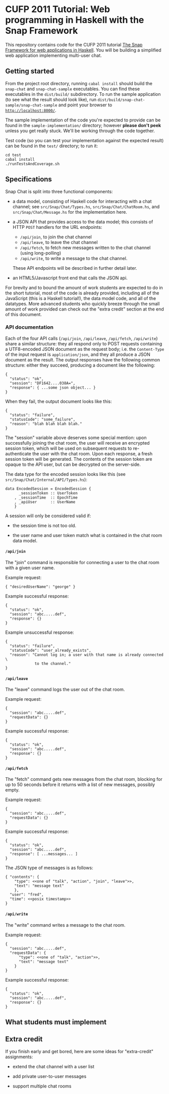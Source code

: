 # CUFP 2011 Tutorial: Web programming in Haskell with the Snap Framework

This repository contains code for the CUFP 2011 tutorial
[The Snap Framework for web applications in Haskell](http://cufp.org/conference/sessions/2011/t7-snap-framework-web-applications-haskell-gregory).
You will be building a simplified web application implementing multi-user chat.


## Getting started

From the project root directory, running `cabal install` should build the
`snap-chat` and `snap-chat-sample` executables. You can find these executables
in the `dist/build/` subdirectory. To run the sample application (to see what
the result should look like), run
`dist/build/snap-chat-sample/snap-chat-sample` and point your browser to
[`http://localhost:8000/`](http://localhost:8000/).

The sample implementation of the code you're expected to provide can be found
in the `sample-implementation/` directory; however **please don't peek** unless
you get really stuck. We'll be working through the code together.

Test code (so you can test your implementation against the expected result) can
be found in the `test/` directory; to run it:

    cd test
    cabal install
    ./runTestsAndCoverage.sh


## Specifications

Snap Chat is split into three functional components:

  * a data model, consisting of Haskell code for interacting with a chat
    channel; see `src/Snap/Chat/Types.hs`, `src/Snap/Chat/ChatRoom.hs`, and
    `src/Snap/Chat/Message.hs` for the implementation here.

  * a JSON API that provides access to the data model; this consists of HTTP
    `POST` handlers for the URL endpoints:

    * `/api/join`, to join the chat channel
    * `/api/leave`, to leave the chat channel
    * `/api/fetch`, to fetch new messages written to the chat channel (using
      long-polling)
    * `/api/write`, to write a message to the chat channel.

    These API endpoints will be described in further detail later.

  * an HTML5/Javascript front end that calls the JSON api.

For brevity and to bound the amount of work students are expected to do in the
short tutorial, most of the code is already provided, including all of the
JavaScript (this is a Haskell tutorial!), the data model code, and all of the
datatypes. More advanced students who quickly breeze through the small amount
of work provided can check out the "extra credit" section at the end of this
document.


### API documentation

Each of the four API calls (`/api/join`, `/api/leave`, `/api/fetch`,
`/api/write`) share a similar structure: they all respond only to POST requests
containing a UTF8-encoded JSON document as the request body; i.e. the
`Content-Type` of the input request is `application/json`, and they all produce
a JSON document as the result. The output responses have the following common
structure: either they succeed, producing a document like the following:

    {
      "status": "ok",
      "session": "DF1642....038A=",
      "response": { ...some json object... }
    }

When they fail, the output document looks like this:

    {
      "status": "failure",
      "statusCode": "some_failure",
      "reason": "blah blah blah blah."
    }

The "session" variable above deserves some special mention: upon successfully
joining the chat room, the user will receive an encrypted session token, which
will be used on subsequent requests to re-authenticate the user with the chat
room. Upon each response, a fresh session token will be generated. The contents
of the session token are opaque to the API user, but can be decrypted on the
server-side.

The data type for the encoded session looks like this (see
`src/Snap/Chat/Internal/API/Types.hs`):

    data EncodedSession = EncodedSession {
          _sessionToken :: UserToken
        , _sessionTime  :: EpochTime
        , _apiUser      :: UserName
        }

A session will only be considered valid if:

  * the session time is not too old.

  * the user name and user token match what is contained in the chat room data
    model.


#### `/api/join`

The "join" command is responsible for connecting a user to the chat room with a
given user name.

Example request:

    { "desiredUserName": "george" }

Example successful response:

    {
      "status": "ok",
      "session": "abc.....def",
      "response": {}
    }

Example unsuccessful response:

    {
      "status": "failure",
      "statusCode": "user_already_exists",
      "reason": "Cannot log in; a user with that name is already connected \
                 to the channel."
    }


#### `/api/leave`

The "leave" command logs the user out of the chat room.

Example request:

    {
      "session": "abc.....def",
      "requestData": {}
    }

Example successful response:

    {
      "status": "ok",
      "session": "abc.....def",
      "response": {}
    }

#### `/api/fetch`

The "fetch" command gets new messages from the chat room, blocking for up to 50
seconds before it returns with a list of new messages, possibly empty.

Example request:

    {
      "session": "abc.....def",
      "requestData": {}
    }

Example successful response:

    {
      "status": "ok",
      "session": "abc.....def",
      "response": [ ...messages... ]
    }

The JSON type of messages is as follows:

    { "contents": {
        "type": <<one of "talk", "action", "join", "leave">>,
        "text": "message text"
        },
      "user": "fred",
      "time": <<posix timestamp>>
    }


#### `/api/write`

The "write" command writes a message to the chat room.

Example request:

    {
      "session": "abc.....def",
      "requestData": {
          "type": <<one of "talk", "action">>,
          "text": "message text"
        }
    }

Example successful response:

    {
      "status": "ok",
      "session": "abc.....def",
      "response": {}
    }


## What students must implement



## Extra credit

If you finish early and get bored, here are some ideas for "extra-credit"
assignments:

  * extend the chat channel with a user list

  * add private user-to-user messages

  * support multiple chat rooms
